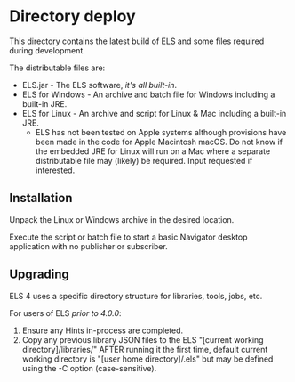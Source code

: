 # Directory deploy

This directory contains the latest build of ELS and some files
required during development.

The distributable files are:

 * ELS.jar - The ELS software, _it's all built-in_.
 * ELS for Windows - An archive and batch file for Windows including a built-in JRE.
 * ELS for Linux - An archive and script for Linux & Mac including a built-in JRE.
   * ELS has not been tested on Apple systems although provisions have
     been made in the code for Apple Macintosh macOS. Do not know if the
     embedded JRE for Linux will run on a Mac where a separate distributable
     file may (likely) be required. Input requested if interested.

## Installation

Unpack the Linux or Windows archive in the desired location.

Execute the script or batch file to start a basic Navigator desktop
application with no publisher or subscriber.

## Upgrading

ELS 4 uses a specific directory structure for libraries, tools, jobs, etc.

For users of ELS _prior to 4.0.0_: 
1. Ensure any Hints in-process are completed.
2. Copy any previous library JSON files to the ELS 
   "[current working directory]/libraries/" AFTER running it the first 
   time, default current working directory is "[user home directory]/.els"
   but may be defined using the -C option (case-sensitive).
